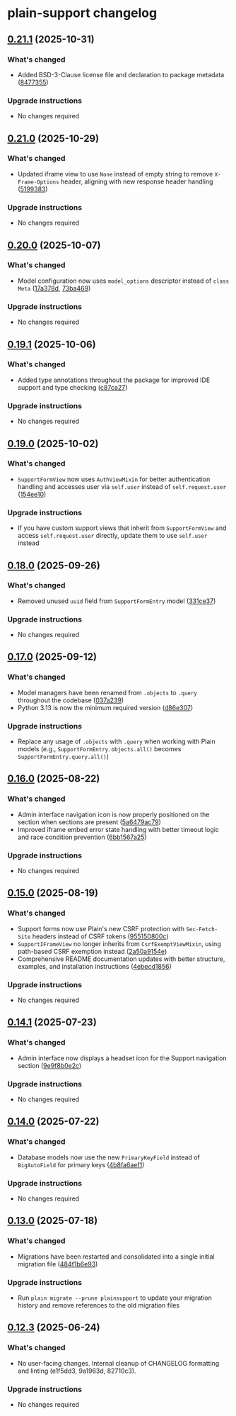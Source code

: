 # plain-support changelog

## [0.21.1](https://github.com/dropseed/plain/releases/plain-support@0.21.1) (2025-10-31)

### What's changed

- Added BSD-3-Clause license file and declaration to package metadata ([8477355](https://github.com/dropseed/plain/commit/8477355e65))

### Upgrade instructions

- No changes required

## [0.21.0](https://github.com/dropseed/plain/releases/plain-support@0.21.0) (2025-10-29)

### What's changed

- Updated iframe view to use `None` instead of empty string to remove `X-Frame-Options` header, aligning with new response header handling ([5199383](https://github.com/dropseed/plain/commit/5199383128))

### Upgrade instructions

- No changes required

## [0.20.0](https://github.com/dropseed/plain/releases/plain-support@0.20.0) (2025-10-07)

### What's changed

- Model configuration now uses `model_options` descriptor instead of `class Meta` ([17a378d](https://github.com/dropseed/plain/commit/17a378dcfb), [73ba469](https://github.com/dropseed/plain/commit/73ba469ba0))

### Upgrade instructions

- No changes required

## [0.19.1](https://github.com/dropseed/plain/releases/plain-support@0.19.1) (2025-10-06)

### What's changed

- Added type annotations throughout the package for improved IDE support and type checking ([c87ca27](https://github.com/dropseed/plain/commit/c87ca27ed2))

### Upgrade instructions

- No changes required

## [0.19.0](https://github.com/dropseed/plain/releases/plain-support@0.19.0) (2025-10-02)

### What's changed

- `SupportFormView` now uses `AuthViewMixin` for better authentication handling and accesses user via `self.user` instead of `self.request.user` ([154ee10](https://github.com/dropseed/plain/commit/154ee10375))

### Upgrade instructions

- If you have custom support views that inherit from `SupportFormView` and access `self.request.user` directly, update them to use `self.user` instead

## [0.18.0](https://github.com/dropseed/plain/releases/plain-support@0.18.0) (2025-09-26)

### What's changed

- Removed unused `uuid` field from `SupportFormEntry` model ([331ce37](https://github.com/dropseed/plain/commit/331ce37992))

### Upgrade instructions

- No changes required

## [0.17.0](https://github.com/dropseed/plain/releases/plain-support@0.17.0) (2025-09-12)

### What's changed

- Model managers have been renamed from `.objects` to `.query` throughout the codebase ([037a239](https://github.com/dropseed/plain/commit/037a239ef4))
- Python 3.13 is now the minimum required version ([d86e307](https://github.com/dropseed/plain/commit/d86e307efb))

### Upgrade instructions

- Replace any usage of `.objects` with `.query` when working with Plain models (e.g., `SupportFormEntry.objects.all()` becomes `SupportFormEntry.query.all()`)

## [0.16.0](https://github.com/dropseed/plain/releases/plain-support@0.16.0) (2025-08-22)

### What's changed

- Admin interface navigation icon is now properly positioned on the section when sections are present ([5a6479ac79](https://github.com/dropseed/plain/commit/5a6479ac79))
- Improved iframe embed error state handling with better timeout logic and race condition prevention ([6bb1567a25](https://github.com/dropseed/plain/commit/6bb1567a25))

### Upgrade instructions

- No changes required

## [0.15.0](https://github.com/dropseed/plain/releases/plain-support@0.15.0) (2025-08-19)

### What's changed

- Support forms now use Plain's new CSRF protection with `Sec-Fetch-Site` headers instead of CSRF tokens ([955150800c](https://github.com/dropseed/plain/commit/955150800c))
- `SupportIFrameView` no longer inherits from `CsrfExemptViewMixin`, using path-based CSRF exemption instead ([2a50a9154e](https://github.com/dropseed/plain/commit/2a50a9154e))
- Comprehensive README documentation updates with better structure, examples, and installation instructions ([4ebecd1856](https://github.com/dropseed/plain/commit/4ebecd1856))

### Upgrade instructions

- No changes required

## [0.14.1](https://github.com/dropseed/plain/releases/plain-support@0.14.1) (2025-07-23)

### What's changed

- Admin interface now displays a headset icon for the Support navigation section ([9e9f8b0e2c](https://github.com/dropseed/plain/commit/9e9f8b0e2c))

### Upgrade instructions

- No changes required

## [0.14.0](https://github.com/dropseed/plain/releases/plain-support@0.14.0) (2025-07-22)

### What's changed

- Database models now use the new `PrimaryKeyField` instead of `BigAutoField` for primary keys ([4b8fa6aef1](https://github.com/dropseed/plain/commit/4b8fa6aef1))

### Upgrade instructions

- No changes required

## [0.13.0](https://github.com/dropseed/plain/releases/plain-support@0.13.0) (2025-07-18)

### What's changed

- Migrations have been restarted and consolidated into a single initial migration file ([484f1b6e93](https://github.com/dropseed/plain/commit/484f1b6e93))

### Upgrade instructions

- Run `plain migrate --prune plainsupport` to update your migration history and remove references to the old migration files

## [0.12.3](https://github.com/dropseed/plain/releases/plain-support@0.12.3) (2025-06-24)

### What's changed

- No user-facing changes. Internal cleanup of CHANGELOG formatting and linting (e1f5dd3, 9a1963d, 82710c3).

### Upgrade instructions

- No changes required
